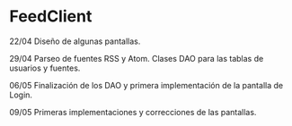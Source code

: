 # FeedClient

22/04 Diseño de algunas pantallas.

29/04 Parseo de fuentes RSS y Atom. Clases DAO para las tablas de usuarios y fuentes.

06/05 Finalización de los DAO y primera implementación de la pantalla de Login.

09/05 Primeras implementaciones y correcciones de las pantallas.
